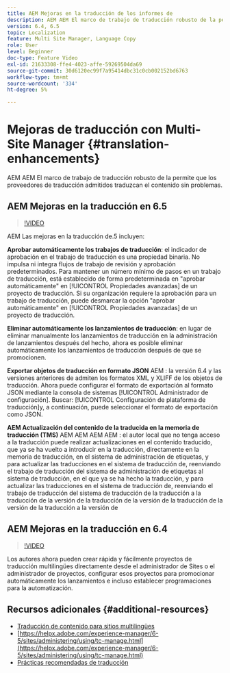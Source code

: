 ```yaml
---
title: AEM Mejoras en la traducción de los informes de
description: AEM AEM El marco de trabajo de traducción robusto de la permite que los proveedores de traducción admitidos traduzcan el contenido sin problemas. Obtenga información sobre las mejoras más recientes.
version: 6.4, 6.5
topic: Localization
feature: Multi Site Manager, Language Copy
role: User
level: Beginner
doc-type: Feature Video
exl-id: 21633308-ffe4-4023-affe-59269504da69
source-git-commit: 30d6120ec99f7a95414dbc31c0cb002152bd6763
workflow-type: tm+mt
source-wordcount: '334'
ht-degree: 5%

---
```


# Mejoras de traducción con Multi-Site Manager {#translation-enhancements}

AEM AEM El marco de trabajo de traducción robusto de la permite que los proveedores de traducción admitidos traduzcan el contenido sin problemas.

## AEM Mejoras en la traducción en 6.5

>[!VIDEO](https://video.tv.adobe.com/v/27405?quality=12&learn=on)

AEM Las mejoras en la traducción de.5 incluyen:

**Aprobar automáticamente los trabajos de traducción**: el indicador de aprobación en el trabajo de traducción es una propiedad binaria. No impulsa ni integra flujos de trabajo de revisión y aprobación predeterminados. Para mantener un número mínimo de pasos en un trabajo de traducción, está establecido de forma predeterminada en &quot;aprobar automáticamente&quot; en [!UICONTROL Propiedades avanzadas] de un proyecto de traducción. Si su organización requiere la aprobación para un trabajo de traducción, puede desmarcar la opción &quot;aprobar automáticamente&quot; en [!UICONTROL Propiedades avanzadas] de un proyecto de traducción.

**Eliminar automáticamente los lanzamientos de traducción**: en lugar de eliminar manualmente los lanzamientos de traducción en la administración de lanzamientos después del hecho, ahora es posible eliminar automáticamente los lanzamientos de traducción después de que se promocionen.

**Exportar objetos de traducción en formato JSON** AEM : la versión 6.4 y las versiones anteriores de admiten los formatos XML y XLIFF de los objetos de traducción. Ahora puede configurar el formato de exportación al formato JSON mediante la consola de sistemas [!UICONTROL Administrador de configuración]. Buscar: [!UICONTROL Configuración de plataforma de traducción]y, a continuación, puede seleccionar el formato de exportación como JSON.

**AEM Actualización del contenido de la traducida en la memoria de traducción (TMS)** AEM AEM AEM AEM : el autor local que no tenga acceso a la traducción puede realizar actualizaciones en el contenido traducido, que ya se ha vuelto a introducir en la traducción, directamente en la memoria de traducción, en el sistema de administración de etiquetas, y para actualizar las traducciones en el sistema de traducción de, reenviando el trabajo de traducción del sistema de administración de etiquetas al sistema de traducción, en el que ya se ha hecho la traducción, y para actualizar las traducciones en el sistema de traducción de, reenviando el trabajo de traducción del sistema de traducción de la traducción a la traducción de la versión de la traducción de la versión de la traducción de la versión de la traducción a la versión de

## AEM Mejoras en la traducción en 6.4

>[!VIDEO](https://video.tv.adobe.com/v/21309?quality=12&learn=on)

Los autores ahora pueden crear rápida y fácilmente proyectos de traducción multilingües directamente desde el administrador de Sites o el administrador de proyectos, configurar esos proyectos para promocionar automáticamente los lanzamientos e incluso establecer programaciones para la automatización.

## Recursos adicionales {#additional-resources}

* [Traducción de contenido para sitios multilingües](https://helpx.adobe.com/es/experience-manager/6-5/sites/administering/using/translation.html)
* [https://helpx.adobe.com/experience-manager/6-5/sites/administering/using/tc-manage.html](https://helpx.adobe.com/experience-manager/6-5/sites/administering/using/tc-manage.html)
* [Prácticas recomendadas de traducción](https://helpx.adobe.com/experience-manager/6-5/sites/administering/using/tc-bp.html)
